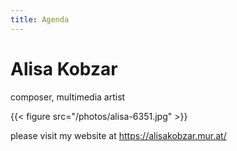 ```yaml
---
title: Agenda
---
```


# Alisa Kobzar
composer, multimedia artist

{{< figure src="/photos/alisa-6351.jpg" >}}

please visit my website at 
https://alisakobzar.mur.at/ 

